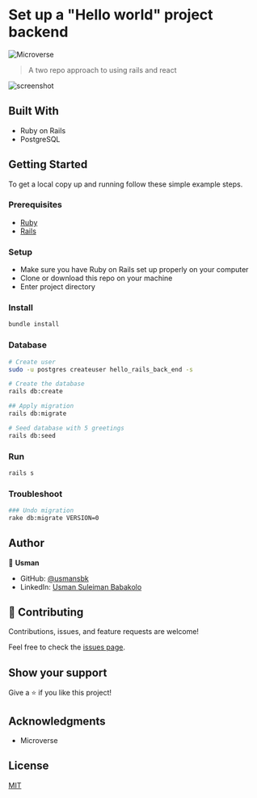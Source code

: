 # Set up a "Hello world" project backend

![Microverse](https://img.shields.io/badge/Microverse-blueviolet)

> A two repo approach to using rails and react

![screenshot](./app_screenshot.png)

## Built With

- Ruby on Rails
- PostgreSQL

## Getting Started

To get a local copy up and running follow these simple example steps.

### Prerequisites

- [Ruby](https://www.ruby-lang.org/en/)
- [Rails](https://gorails.com/)

### Setup

- Make sure you have Ruby on Rails set up properly on your computer
- Clone or download this repo on your machine
- Enter project directory

### Install

```sh
bundle install
```

### Database

```sh
# Create user
sudo -u postgres createuser hello_rails_back_end -s

# Create the database
rails db:create

## Apply migration
rails db:migrate

# Seed database with 5 greetings
rails db:seed
```

### Run

```sh
rails s
```

### Troubleshoot

```sh
### Undo migration
rake db:migrate VERSION=0
```

## Author

👤 **Usman**

- GitHub: [@usmansbk](https://github.com/usmansbk)
- LinkedIn: [Usman Suleiman Babakolo](https://linkedin.com/in/usmansbk)

## 🤝 Contributing

Contributions, issues, and feature requests are welcome!

Feel free to check the [issues page](../../issues/).

## Show your support

Give a ⭐️ if you like this project!

## Acknowledgments

- Microverse

## License

[MIT](./LICENSE)
